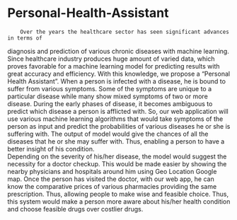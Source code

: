 # Personal-Health-Assistant


 		Over the years the healthcare sector has seen significant advances in terms of
diagnosis and prediction of various chronic diseases with machine learning. Since
healthcare industry produces huge amount of varied data, which proves favorable for
a machine learning model for predicting results with great accuracy and efficiency.
With this knowledge, we propose a “Personal Health Assistant”.
When a person is infected with a disease, he is bound to suffer from various
symptoms. Some of the symptoms are unique to a particular disease while many show
mixed symptoms of two or more disease. During the early phases of disease, it
becomes ambiguous to predict which disease a person is afflicted with. So, our web
application will use various machine learning algorithms that would take symptoms of
the person as input and predict the probabilities of various diseases he or she is
suffering with. The output of model would give the chances of all the diseases that he
or she may suffer with. Thus, enabling a person to have a better insight of his
condition.<br/>
		Depending on the severity of his/her disease, the model would suggest the necessity
for a doctor checkup. This would be made easier by showing the nearby physicians
and hospitals around him using Geo Location Google map. Once the person has
visited the doctor, with our web app, he can know the comparative prices of various
pharmacies providing the same prescription. Thus, allowing people to make wise and
feasible choice.
Thus, this system would make a person more aware about his/her health condition and
choose feasible drugs over costlier drugs.

